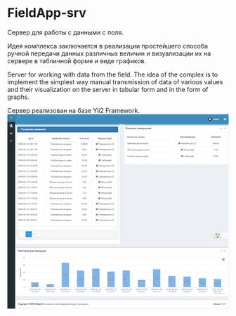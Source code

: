 # FieldApp-srv

Сервер для работы с данными с поля. 

Идея комплекса заключается в реализации простейшего способа 
ручной передачи данных различных величин и визуализации их на сервере в табличной форме и виде графиков.

Server for working with data from the field. The idea of the complex is to implement the simplest way
manual transmission of data of various values and their visualization on the server in tabular form and in the form of graphs.

Сервер реализован на базе Yii2 Framework.
<img src="images/fieldapp.png" /> 
